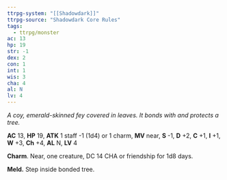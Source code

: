 ```yaml
---
ttrpg-system: "[[Shadowdark]]"
ttrpg-source: "Shadowdark Core Rules"
tags:
  - ttrpg/monster
ac: 13
hp: 19
str: -1
dex: 2
con: 1
int: 1
wis: 3
cha: 4
al: N
lv: 4
---
```


_A coy, emerald-skinned fey covered in leaves. It bonds with and protects a tree._

**AC** 13, **HP** 19, **ATK** 1 staff -1 (1d4) or 1 charm, **MV** near, **S** -1, **D** +2, **C** +1, **I** +1, **W** +3, **Ch** +4, **AL** N, **LV** 4

**Charm**. Near, one creature, DC 14 CHA or friendship for 1d8 days. 

**Meld.** Step inside bonded tree.


